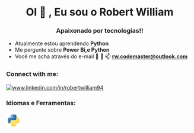 <h1 align="center">OI 👋 , Eu sou o Robert William</h1><h3 align="center">
Apaixonado por tecnologias!! </h3>

- Atualmente estou aprendendo **Python**
- Me pergunte sobre **Power Bi,e Python**
- Você me acha através do e-mail 🌱 💬 📫 **rw.codemaster@outlook.com**





<h3 align="left">Connect with me:</h3>
<p align="left">
<a href="https://linkedin.com/in/www.linkedin.com/in/robertwilliam94" target="blank"><img align="center" src="https://raw.githubusercontent.com/rahuldkjain/github-profile-readme-generator/master/src/images/icons/Social/linked-in-alt.svg" alt="www.linkedin.com/in/robertwilliam94" height="30" width="40" /></a></p><h3 align="left">Idiomas e Ferramentas:</h3><p align="left">



<a href="https://www.python.org" target="_blank" rel="noreferrer"> <img src="https://raw.githubusercontent.com/devicons/devicon/master/icons/python/python-original.svg" alt="python" width="40" height="40"/> </a> </p>



<!---
- 👋 Hi, I’m @DevRobertW
- 👀 I’m interested in ...
- 🌱 I’m currently learning ...
- 💞️ I’m looking to collaborate on ...
- 📫 How to reach me ...


DevRobertW/DevRobertW is a ✨ special ✨ repository because its `README.md` (this file) appears on your GitHub profile.
You can click the Preview link to take a look at your changes.
--->
